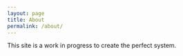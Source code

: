 ```yaml
---
layout: page
title: About
permalink: /about/
---
```


This site is a work in progress to create the perfect system.